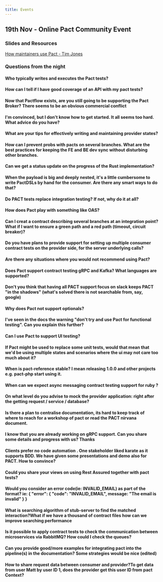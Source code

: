 ```yaml
---
title: Events
---
```


## 19th Nov  - Online Pact Community Event

### Slides and Resources

[How maintainers use Pact - Tim Jones](/events/pact_online_community_20201119/2020_11_19_How_maintainers_use_pact_-_Tim_J_-_Pact_Community_Catchup.pdf)

### Questions from the night

#### Who typically writes and executes the Pact tests?

#### How can I tell if I have good coverage of an API with my pact tests?

#### Now that Pactflow exists, are you still going to be supporting the Pact Broker? There seems to be an obvious commercial conflict

#### I'm convinced, but I don't know how to get started. It all seems too hard. What advice do you have?

#### What are your tips for effectively writing and maintaining provider states?

#### How can I prevent probs with pacts on several branches. What are the best practices for keeping the FE and BE dev sync without disturbing other branches.

#### Can we get a status update on the progress of the Rust implementation?

#### When the payload is big and deeply nested, it's a little cumbersome to write PactDSLs by hand for the consumer. Are there any smart ways to do that?

#### Do PACT tests replace integration testing? If not, why do it at all?

#### How does Pact play with something like OAS?

#### Can I creat a contract describing several branches at an integration point? What if I want to ensure a green path and a red path (timeout, circuit breaker)?

#### Do you have plans to provide support for setting up multiple consumer contract tests on the provider side, for the server underlying calls?


#### Are there any situations where you would not recommend using Pact?

#### Does Pact support contract testing gRPC and Kafka? What languages are supported?

#### Don't you think that having all PACT support focus on slack keeps PACT "in the shadows" (what's solved there is not searchable from, say, google)

#### Why does Pact not support optionals?

#### I've seen in the docs the warning "don't try and use Pact for functional testing". Can you explain this further?

#### Can I use Pact to support UI testing?

#### If Pact might be used to replace some unit tests, would that mean that we'd be using multiple states and scenarios where the ui may not care too much about it?

#### When is pact-reference stable? I mean releasing 1.0.0 and other projects e.g. pact-php start using it.

#### When can we expect async messaging contract testing support for ruby ?

#### On what level do you advise to mock the provider application: right after the getting request / service / database?

#### Is there a plan to centralise documentation, its hard to keep track of where to reach for a workshop of pact or read the PACT nirvana document.

#### I know that you are already working on gRPC support. Can you share some details and progress with us? Thanks

#### Clients prefer no code automation . One stakeholder liked karate as it supports BDD. We have given some presentations and demo also for PACT. How to convince?

#### Could you share your views on using Rest Assured together with pact tests?

#### Would you consider an error code(ie: INVALID_EMAIL) as part of the format? ie: { "error": { "code": "INVALID_EMAIL", message: "The email is invalid" } }

#### What is searching algorithm of stub-server to find the matched interaction?What if we have a thousand of contract files how can we improve searching performance

#### Is it possible to apply contract tests to check the communication between microservices via RabbitMQ? How could I check the queues?

#### Can you provide good/more examples for integrating pact into the pipeline(s) in the documentation? Some strategies would be nice (edited)

#### How to share request data between consumer and provider?To get data from user Matt by user ID 1, does the provider get this user ID from pact Context?

